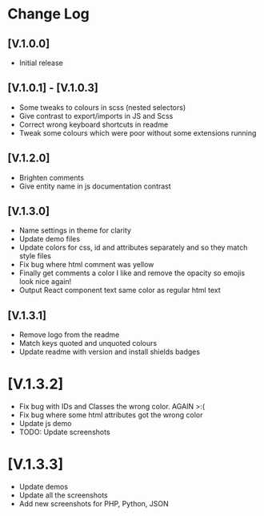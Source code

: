 # Change Log

## [V.1.0.0]

-   Initial release

## [V.1.0.1] - [V.1.0.3]

-   Some tweaks to colours in scss (nested selectors)
-   Give contrast to export/imports in JS and Scss
-   Correct wrong keyboard shortcuts in readme
-   Tweak some colours which were poor without some extensions running

## [V.1.2.0]

-   Brighten comments
-   Give entity name in js documentation contrast

## [V.1.3.0]

-   Name settings in theme for clarity
-   Update demo files
-   Update colors for css, id and attributes separately and so they match style
    files
-   Fix bug where html comment was yellow
-   Finally get comments a color I like and remove the opacity so emojis look
    nice again!
-   Output React component text same color as regular html text

## [V.1.3.1]

-   Remove logo from the readme
-   Match keys quoted and unquoted colours
-   Update readme with version and install shields badges

# [V.1.3.2]

-   Fix bug with IDs and Classes the wrong color. AGAIN >:(
-   Fix bug where some html attributes got the wrong color
-   Update js demo
-   TODO: Update screenshots


# [V.1.3.3]

- Update demos
- Update all the screenshots
- Add new screenshots for PHP, Python, JSON